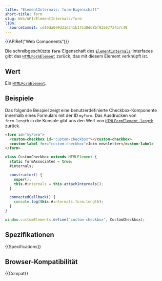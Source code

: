 ```yaml
---
title: "ElementInternals: form-Eigenschaft"
short-title: form
slug: Web/API/ElementInternals/form
l10n:
  sourceCommit: ce10da0e9d23d241b175d8d68bf93507734b7c48
---
```


{{APIRef("Web Components")}}

Die schreibgeschützte **`form`**-Eigenschaft des [`ElementInternals`](/de/docs/Web/API/ElementInternals)-Interfaces gibt das [`HTMLFormElement`](/de/docs/Web/API/HTMLFormElement) zurück, das mit diesem Element verknüpft ist.

## Wert

Ein [`HTMLFormElement`](/de/docs/Web/API/HTMLFormElement).

## Beispiele

Das folgende Beispiel zeigt eine benutzerdefinierte Checkbox-Komponente innerhalb eines Formulars mit der ID `myForm`.
Das Ausdrucken von `form.length` in die Konsole gibt uns den Wert von [`HTMLFormElement.length`](/de/docs/Web/API/HTMLFormElement/length) zurück.

```html
<form id="myForm">
  <custom-checkbox id="custom-checkbox"></custom-checkbox>
  <custom-label for="custom-checkbox">Join newsletter</custom-label>
</form>
```

```js
class CustomCheckbox extends HTMLElement {
  static formAssociated = true;
  #internals;

  constructor() {
    super();
    this.#internals = this.attachInternals();
  }

  connectedCallback() {
    console.log(this.#internals.form.length);
  }
}

window.customElements.define("custom-checkbox", CustomCheckbox);
```

## Spezifikationen

{{Specifications}}

## Browser-Kompatibilität

{{Compat}}
